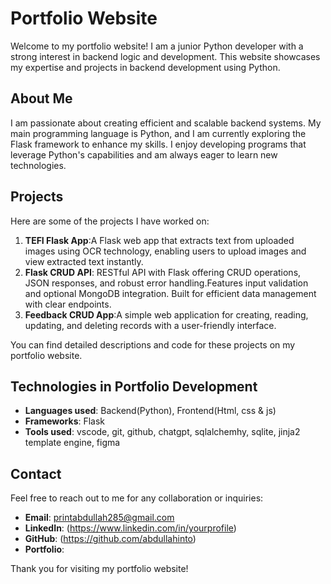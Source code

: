 # Portfolio Website

Welcome to my portfolio website! I am a junior Python developer with a strong interest in backend logic and development. This website showcases my expertise and projects in backend development using Python.

## About Me

I am passionate about creating efficient and scalable backend systems. My main programming language is Python, and I am currently exploring the Flask framework to enhance my skills. I enjoy developing programs that leverage Python's capabilities and am always eager to learn new technologies.

## Projects

Here are some of the projects I have worked on:

1. **TEFI Flask App**:A Flask web app that extracts text from uploaded images using OCR technology, enabling users to upload images and view extracted text instantly.
3. **Flask CRUD API**: RESTful API with Flask offering CRUD operations, JSON responses, and robust error handling.Features input validation and optional MongoDB integration. Built for efficient data management with clear endpoints.
4. **Feedback CRUD App**:A simple web application for creating, reading, updating, and deleting records with a user-friendly interface.

You can find detailed descriptions and code for these projects on my portfolio website.

## Technologies in Portfolio Development

- **Languages used**: Backend(Python), Frontend(Html, css & js)
- **Frameworks**: Flask
- **Tools used**: vscode, git, github, chatgpt, sqlalchemhy, sqlite, jinja2 template engine, figma

## Contact

Feel free to reach out to me for any collaboration or inquiries:

- **Email**: printabdullah285@gmail.com
- **LinkedIn**: (https://www.linkedin.com/in/yourprofile)
- **GitHub**: (https://github.com/abdullahinto)
- **Portfolio**:  

Thank you for visiting my portfolio website!
